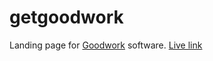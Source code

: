# getgoodwork

Landing page for [Goodwork](https://github.com/iluminar/goodwork) software.
[Live link](https://iluminar.github.io/getgoodwork/)
